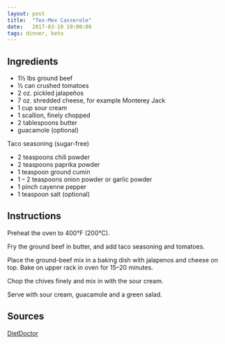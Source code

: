 ```yaml
---
layout: post
title:  "Tex-Mex Casserole"
date:   2017-03-10 19:00:00
tags: dinner, keto
---
```


Ingredients
-----------
- 1½ lbs ground beef
- ½ can crushed tomatoes
- 2 oz. pickled jalapeños
- 7 oz. shredded cheese, for example Monterey Jack
- 1 cup sour cream
- 1 scallion, finely chopped
- 2 tablespoons butter
- guacamole (optional)

Taco seasoning (sugar-free)
- 2 teaspoons chili powder
- 2 teaspoons paprika powder
- 1 teaspoon ground cumin
- 1 – 2 teaspoons onion powder or garlic powder
- 1 pinch cayenne pepper
- 1 teaspoon salt (optional)

Instructions
------------
Preheat the oven to 400°F (200°C).

Fry the ground beef in butter, and add taco seasoning and tomatoes.

Place the ground-beef mix in a baking dish with jalapenos and cheese on top. Bake on upper rack in oven for 15–20 minutes.

Chop the chives finely and mix in with the sour cream.

Serve with sour cream, guacamole and a green salad.

Sources
------
[DietDoctor](https://www.dietdoctor.com/recipes/tex-mex-ground-beef)

